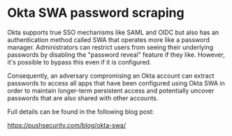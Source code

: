 # Okta SWA password scraping

Okta supports true SSO mechanisms like SAML and OIDC but also has an authentication method called SWA that operates more like a password manager. Administrators can restrict users from seeing their underlying passwords by disabling the "password reveal" feature if they like. However, it's possible to bypass this even if it is configured.

Consequently, an adversary compromising an Okta account can extract passwords to access all apps that have been configured using Okta SWA in order to maintain longer-term persistent access and potentially uncover passwords that are also shared with other accounts.

Full details can be found in the following blog post:

https://pushsecurity.com/blog/okta-swa/
